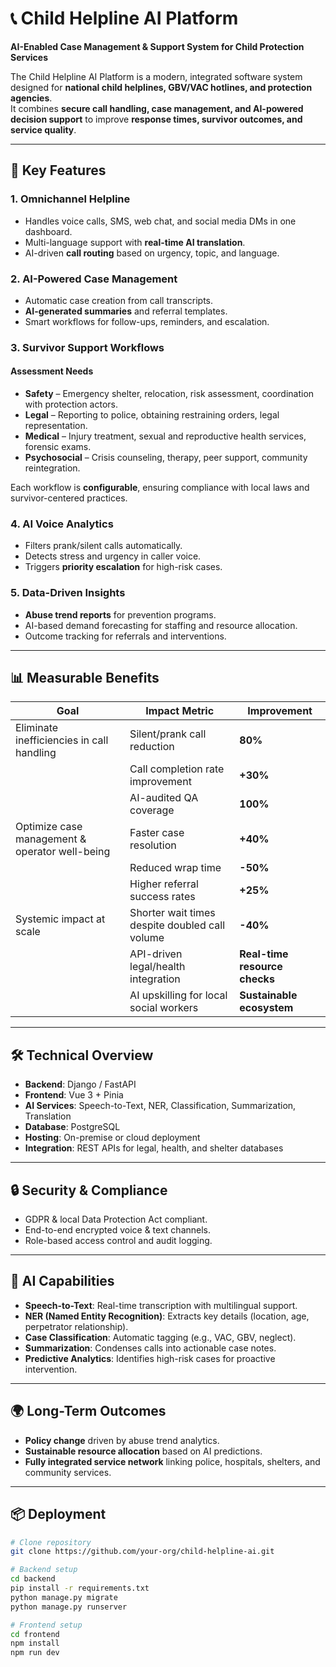 # 📞 Child Helpline AI Platform

**AI-Enabled Case Management & Support System for Child Protection Services**

The Child Helpline AI Platform is a modern, integrated software system designed for **national child helplines, GBV/VAC hotlines, and protection agencies**.  
It combines **secure call handling, case management, and AI-powered decision support** to improve **response times, survivor outcomes, and service quality**.

---

## 🚀 Key Features

### 1. **Omnichannel Helpline**
- Handles voice calls, SMS, web chat, and social media DMs in one dashboard.
- Multi-language support with **real-time AI translation**.
- AI-driven **call routing** based on urgency, topic, and language.

### 2. **AI-Powered Case Management**
- Automatic case creation from call transcripts.
- **AI-generated summaries** and referral templates.
- Smart workflows for follow-ups, reminders, and escalation.

### 3. **Survivor Support Workflows**
#### **Assessment Needs**
- **Safety** – Emergency shelter, relocation, risk assessment, coordination with protection actors.
- **Legal** – Reporting to police, obtaining restraining orders, legal representation.
- **Medical** – Injury treatment, sexual and reproductive health services, forensic exams.
- **Psychosocial** – Crisis counseling, therapy, peer support, community reintegration.

Each workflow is **configurable**, ensuring compliance with local laws and survivor-centered practices.

### 4. **AI Voice Analytics**
- Filters prank/silent calls automatically.
- Detects stress and urgency in caller voice.
- Triggers **priority escalation** for high-risk cases.

### 5. **Data-Driven Insights**
- **Abuse trend reports** for prevention programs.
- AI-based demand forecasting for staffing and resource allocation.
- Outcome tracking for referrals and interventions.

---

## 📊 Measurable Benefits

| **Goal** | **Impact Metric** | **Improvement** |
|----------|------------------|-----------------|
| Eliminate inefficiencies in call handling | Silent/prank call reduction | **80%** |
|  | Call completion rate improvement | **+30%** |
|  | AI-audited QA coverage | **100%** |
| Optimize case management & operator well-being | Faster case resolution | **+40%** |
|  | Reduced wrap time | **-50%** |
|  | Higher referral success rates | **+25%** |
| Systemic impact at scale | Shorter wait times despite doubled call volume | **-40%** |
|  | API-driven legal/health integration | **Real-time resource checks** |
|  | AI upskilling for local social workers | **Sustainable ecosystem** |

---

## 🛠 Technical Overview

- **Backend**: Django / FastAPI
- **Frontend**: Vue 3 + Pinia
- **AI Services**: Speech-to-Text, NER, Classification, Summarization, Translation
- **Database**: PostgreSQL
- **Hosting**: On-premise or cloud deployment
- **Integration**: REST APIs for legal, health, and shelter databases

---

## 🔒 Security & Compliance
- GDPR & local Data Protection Act compliant.
- End-to-end encrypted voice & text channels.
- Role-based access control and audit logging.

---

## 🧠 AI Capabilities
- **Speech-to-Text**: Real-time transcription with multilingual support.
- **NER (Named Entity Recognition)**: Extracts key details (location, age, perpetrator relationship).
- **Case Classification**: Automatic tagging (e.g., VAC, GBV, neglect).
- **Summarization**: Condenses calls into actionable case notes.
- **Predictive Analytics**: Identifies high-risk cases for proactive intervention.

---

## 🌍 Long-Term Outcomes
- **Policy change** driven by abuse trend analytics.
- **Sustainable resource allocation** based on AI predictions.
- **Fully integrated service network** linking police, hospitals, shelters, and community services.

---

## 📦 Deployment
```bash
# Clone repository
git clone https://github.com/your-org/child-helpline-ai.git

# Backend setup
cd backend
pip install -r requirements.txt
python manage.py migrate
python manage.py runserver

# Frontend setup
cd frontend
npm install
npm run dev
